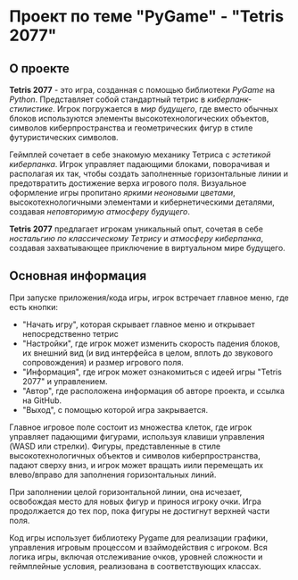 # Проект по теме "PyGame" - "Tetris 2077"
## О проекте
**Tetris 2077** - это игра, созданная с помощью библиотеки *PyGame* на *Python*. Представляет собой стандартный тетрис в *киберпанк-стилистике*. Игрок погружается в *мир будущего*, где вместо обычных блоков используются элементы высокотехнологических объектов, символов киберпространства и геометрических фигур в стиле футуристических символов.
  
Геймплей сочетает в себе знакомую механику Тетриса с *эстетикой киберпанка*. Игрок управляет падающими блоками, поворачивая и располагая их так, чтобы создать заполненные горизонтальные линии и предотвратить достижение верха игрового поля. Визуальное оформление игры пропитано *яркими неоновыми цветами*, высокотехнологичными элементами и кибернетическими деталями, создавая *неповторимую атмосферу будущего*.

**Tetris 2077** предлагает игрокам уникальный опыт, сочетая в себе *ностальгию по классическому Тетрису* и *атмосферу киберпанка*, создавая захватывающее приключение в виртуальном мире будущего.
## Основная информация
При запуске приложения/кода игры, игрок встречает главное меню, где есть кнопки:
- "Начать игру", которая скрывает главное меню и открывает непосредственно тетрис
- "Настройки", где игрок может изменить скорость падения блоков, их внешний вид (и вид интерфейса в целом, вплоть до звукового сопровождения) и размер игрового поля.
- "Информация", где игрок может ознакомиться с идеей игры "Tetris 2077" и управлением.
- "Автор", где расположена информация об авторе проекта, и ссылка на GitHub.
- "Выход", с помощью которой игра закрывается.

Главное игровое поле состоит из множества клеток, где игрок управляет падающими фигурами, используя клавиши управления (WASD или стрелки). Фигуры, представленные в стиле высокотехнологичных объектов и символов киберпространства, падают сверху вниз, и игрок может вращать иили перемещать их влево/вправо для заполнения горизонтальных линий.

При заполнении целой горизонтальной линии, она исчезает, освобождая место для новых фигур и принося игроку очки. Игра продолжается до тех пор, пока фигуры не достигнут верхней части поля.

Код игры использует библиотеку Pygame для реализации графики, управления игровым процессом и взаймодействия с игроком. Вся логика игры, включая отслеживание очков, уровней сложности и геймплейные условия, реализована в соответствующих классах.
